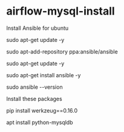 # airflow-mysql-install

Install Ansible for ubuntu

sudo apt-get update -y

sudo apt-add-repository ppa:ansible/ansible

sudo apt-get update -y

sudo apt-get install ansible -y

sudo ansible --version




Install these packages

pip install werkzeug==0.16.0

apt install python-mysqldb
